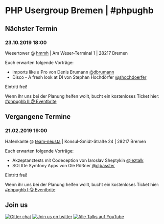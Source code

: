 # PHP Usergroup Bremen \| \#phpughb

## Nächster Termin

### 23.10.2019 18:00

Wesertower @ [hmmh](https://www.hmmh.de/) \| Am Weser-Terminal 1 \| 28217 Bremen

Euch erwarten folgende Vorträge:

* Imports like a Pro von Denis Brumann [@dbrumann](https://twitter.com/dbrumann)
* Disco - A fresh look at DI von Stephan Hochdörfer [@shochdoerfer](https://twitter.com/shochdoerfer)

Eintritt frei!

Wenn ihr uns bei der Planung helfen wollt, bucht ein kostenloses Ticket hier: [\#phpughb II @ Eventbrite](https://www.eventbrite.de/e/php-usergroup-bremen-phpugb-ii-tickets-69413470559)

## Vergangene Termine

### 21.02.2019 19:00

Hafenkante @ [team-neusta](https://team-neusta.de) \| Konsul-Smidt-Straße 24 \| 28217 Bremen

Euch erwarten folgende Vorträge:

* Akzeptanztests mit Codeception von Iaroslav Sheptykin [@leztalk](https://twitter.com/leztalk)
* SOLIDe Symfony Apps von Ole Rößner [@djbasster](https://twitter.com/djbasster)

Eintritt frei!

Wenn ihr uns bei der Planung helfen wollt, bucht ein kostenloses Ticket hier: [\#phpughb I @ Eventbrite](https://www.eventbrite.de/e/php-usergroup-bremen-phpughb-i-tickets-53948554579)

## Join us

[![Gitter chat](https://badges.gitter.im/phpughb/gitter.png)](https://gitter.im/phpughb/community) [![Join us on twitter](https://img.shields.io/badge/tweet-phpughb-blue.svg)](https://twitter.com/phpughb) [![Alle Talks auf YouTube](https://img.shields.io/badge/YouTube-%23phpughb-red.svg)](https://www.youtube.com/channel/UCXbTxvL12XIWroKkycTld9w)

